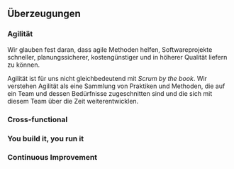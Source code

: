 ## Überzeugungen

### Agilität

Wir glauben fest daran, dass agile Methoden helfen, Softwareprojekte schneller, planungssicherer, kostengünstiger und in höherer Qualität liefern zu können.

Agilität ist für uns nicht gleichbedeutend mit _Scrum by the book_. Wir verstehen Agilität als eine Sammlung von Praktiken und Methoden, die auf ein Team und  dessen Bedürfnisse zugeschnitten sind und die sich mit diesem Team über die Zeit weiterentwicklen.

### Cross-functional

### You build it, you run it

### Continuous Improvement
